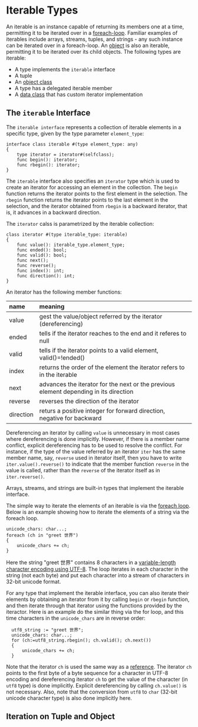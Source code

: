 # Iterable Types

An iterable is an instance capable of returning its members one at a time, permitting it to be iterated over in a [foreach-loop](StatementsLoop.md). Familiar examples of iterables include arrays, streams, tuples, and strings - any such instance can be iterated over in a foreach-loop. An [object](Object.md) is also an iterable, permitting it to be iterated over its child objects. The following types are iterable:

* A type implements the `iterable` interface
* A tuple
* An [object class](Object.md)
* A type has a delegated iterable member
* A [data class](KindsOfClasses.md) that has custom iterator implementation

## The `iterable` Interface

The `iterable interface` represents a collection of iterable elements in a specific type, given by the type parameter `element_type`:

```altro
interface class iterable #(type element_type: any)
{
    type iterator = iterator#(selfclass);
    func begin(): iterator;
    func rbegin(): iterator;
}
```
The `iterable` interface also specifies an `iterator` type which is used to create an iterator for accessing an element in the collection. The `begin` function returns the iterator points to the first element in the selection. The `rbegin` function returns the iterator points to the last element in the selection, and the iterator obtained from `rbegin` is a backward iterator, that is, it advances in a backward direction. 

The `iterator` calss is parametrized by the iterable collection:
```altro
class iterator #(type iterable_type: iterable)
{
    func value(): iterable_type.element_type;
    func ended(): bool;
    func valid(): bool;
    func next();
    func reverse();
    func index(): int;
    func direction(): int;
}
```
An iterator has the following member functions:

| name      | meaning                                                                 |
|:--------- |:----------------------------------------------------------------------- |
| value     | gest the value/object referred by the iterator (dereferencing)          |
| ended     | tells if the iterator reaches to the end and it referes to null         |
| valid     | tells if the iterator points to a valid element, valid()=!ended()       |
| index     | returns the order of the element the iterator refers to in the iterable |
| next      | advances the iterator for the next or the previous element depending in its direction |
| reverse   | reverses the direction of the iterator |
| direction | returs a positive integer for forward direction, negative for backward |

Dereferencing an iterator by calling `value` is unnecessary in most cases where dereferencing is done implicitly. However, if there is a member name conflict, explicit dereferencing has to be used to resolve the conflict. For instance, if the type of the value referred by an iterator `iter` has the same member name, say, `reverse` used in iterator itself, then you have to write `iter.value().reverse()` to indicate that the member function `reverse` in the value is called, rather than the `reverse` of the iterator itself as in `iter.reverse()`.

Arrays, streams, and strings are built-in types that implement the iterable interface.

The simple way to iterate the elements of an iterable is via the [foreach loop](StatementsLoop.md). Below is an example showing how to iterate the elements of a string via the foreach loop.
```altro
unicode_chars: char...;
foreach (ch in "greet 世界") 
{
    unicode_chars += ch;
}
```
Here the string "greet 世界" contains 8 characters in a [variable-length character encoding using UTF-8](https://en.wikipedia.org/wiki/UTF-8). The loop iterates in each character in the string (not each byte) and put each character into a stream of characters in 32-bit unicode format.

For any type that implement the iterable interface, you can also iterate their elements by obtaining an iterator from it by calling `begin` or `rbegin` function, and  then iterate through that iterator using the functions provided by the iteractor. Here is an example do the similar thing via the for loop, and this time characters in the `unicode_chars` are in reverse order:
```altro
  utf8_string := "greet 世界";
  unicode_chars: char...;
  for (ch:=utf8_string.rbegin(); ch.valid(); ch.next()) 
  {
      unicode_chars += ch;
  }
```
Note that the iterator `ch` is used the same way as a [reference](TypeReference.md). The iterator `ch` points to the first byte of a byte sequence for a character in UTF-8 encoding and dereferencing iterator `ch` to get the value of the character (in `utf8` type) is done implicitly. Explicit dereferencing by calling `ch.value()` is not necessary. Also, note that the conversion from `utf8` to `char` (32-bit unicode character type) is also done implicitly here.

## Iteration on Tuple and Object


